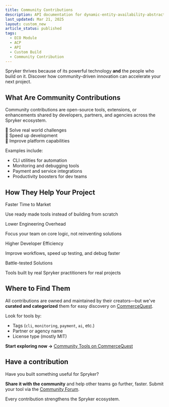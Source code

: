 ```yaml
---
title: Community Contributions
description: API documentation for dynamic-entity-availability-abstracts.
last_updated: Mar 21, 2025
layout: custom_new
article_status: published
tags: 
  - ECO Module
  - ACP
  - API
  - Custom Build
  - Community Contribution
---
```



Spryker thrives because of its powerful technology **and** the people who build on it. Discover how community-driven innovation can accelerate your next project.


## What Are Community Contributions

Community contributions are open-source tools, extensions, or enhancements shared by developers, partners, and agencies across the Spryker ecosystem.

🔹 Solve real world challenges  
🔹 Speed up development  
🔹 Improve platform capabilities  

Examples include:
- CLI utilities for automation
- Monitoring and debugging tools
- Payment and service integrations
- Productivity boosters for dev teams


## How They Help Your Project

<div class="grid_container">
  <div class="content_card">
    <div class="content_column">
      <div class="content_icon">
      </div>
    </div>
    <div class="content_column">
      <p class="content_title">Faster Time to Market</p>
      <p class="content_text">Use ready made tools instead of building from scratch</p>
    </div>
  </div>
  <div class="content_card">
    <div class="content_column">
      <div class="content_icon">
      </div>
    </div>
    <div class="content_column">
      <p class="content_title">Lower Engineering Overhead</p>
      <p class="content_text">Focus your team on core logic, not reinventing solutions</p>
    </div>
  </div>
  <div class="content_card">
    <div class="content_column">
      <div class="content_icon">
      </div>
    </div>
    <div class="content_column">
      <p class="content_title">Higher Developer Efficiency</p>
      <p class="content_text">Improve workflows, speed up testing, and debug faster</p>
    </div>
  </div>
  <div class="content_card">
    <div class="content_column">
      <div class="content_icon">
      </div>
    </div>
    <div class="content_column">
      <p class="content_title">Battle-tested Solutions</p>
      <p class="content_text">Tools built by real Spryker practitioners for real projects</p>
    </div>
  </div>
</div>


## Where to Find Them

All contributions are owned and maintained by their creators—but we've **curated and categorized** them for easy discovery on [CommerceQuest](https://commercequest.space/community-tools/).

Look for tools by:
- Tags (`cli`, `monitoring`, `payment`, `ai`, etc.)
- Partner or agency name
- License type (mostly MIT)

**Start exploring now →** [Community Tools on CommerceQuest](https://commercequest.space/community-tools/)


## Have a contribution

Have you built something useful for Spryker?

**Share it with the community** and help other teams go further, faster. Submit your tool via the [Community Forum](https://commercequest.space/).

Every contribution strengthens the Spryker ecosystem.